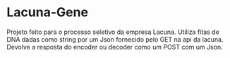 # Lacuna-Gene

Projeto feito para o processo seletivo da empresa Lacuna.
Utiliza fitas de DNA dadas como string por um Json fornecido pelo GET na api da lacuna.
Devolve a resposta do encoder ou decoder como um POST com um Json.
